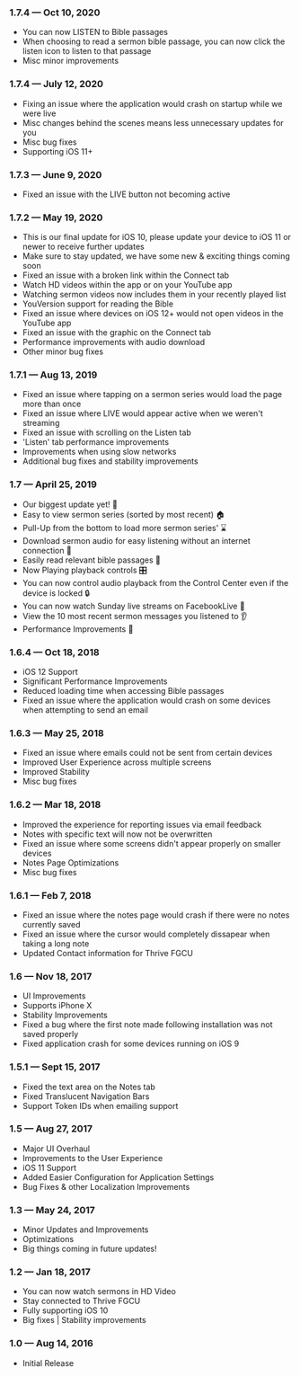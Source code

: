 ### 1.7.4 —  Oct 10, 2020
- You can now LISTEN to Bible passages
- When choosing to read a sermon bible passage, you can now click the listen icon to listen to that passage
- Misc minor improvements

### 1.7.4 —  July 12, 2020
- Fixing an issue where the application would crash on startup while we were live
- Misc changes behind the scenes means less unnecessary updates for you
- Misc bug fixes
- Supporting iOS 11+

### 1.7.3  —  June 9, 2020
- Fixed an issue with the LIVE button not becoming active

### 1.7.2  —  May 19, 2020
- This is our final update for iOS 10, please update your device to iOS 11 or newer to receive further updates
- Make sure to stay updated, we have some new & exciting things coming soon
- Fixed an issue with a broken link within the Connect tab
- Watch HD videos within the app or on your YouTube app
- Watching sermon videos now includes them in your recently played list
- YouVersion support for reading the Bible
- Fixed an issue where devices on iOS 12+ would not open videos in the YouTube app
- Fixed an issue with the graphic on the Connect tab
- Performance improvements with audio download
- Other minor bug fixes

### 1.7.1  —  Aug 13, 2019
- Fixed an issue where tapping on a sermon series would load the page more than once
- Fixed an issue where LIVE would appear active when we weren't streaming
- Fixed an issue with scrolling on the Listen tab
- 'Listen' tab performance improvements
- Improvements when using slow networks
- Additional bug fixes and stability improvements

### 1.7  —  April 25, 2019
- Our biggest update yet! 🎉
- Easy to view sermon series (sorted by most recent) 🏠
- Pull-Up from the bottom to load more sermon series' ⌛
- Download sermon audio for easy listening without an internet connection 📶
- Easily read relevant bible passages 📖
- Now Playing playback controls 🎛️
- You can now control audio playback from the Control Center even if the device is locked 🔒
- You can now watch Sunday live streams on FacebookLive 👀
- View the 10 most recent sermon messages you listened to 👂
- Performance Improvements 💯

### 1.6.4  —  Oct 18, 2018
- iOS 12 Support
- Significant Performance Improvements
- Reduced loading time when accessing Bible passages
- Fixed an issue where the application would crash on some devices when attempting to send an email

### 1.6.3  —  May 25, 2018
- Fixed an issue where emails could not be sent from certain devices
- Improved User Experience across multiple screens
- Improved Stability
- Misc bug fixes

### 1.6.2  —  Mar 18, 2018
- Improved the experience for reporting issues via email feedback
- Notes with specific text will now not be overwritten
- Fixed an issue where some screens didn't appear properly on smaller devices
- Notes Page Optimizations
- Misc bug fixes

### 1.6.1  —  Feb 7, 2018 
- Fixed an issue where the notes page would crash if there were no notes currently saved
- Fixed an issue where the cursor would completely dissapear when taking a long note
- Updated Contact information for Thrive FGCU

### 1.6  —  Nov 18, 2017
- UI Improvements
- Supports iPhone X
- Stability Improvements
- Fixed a bug where the first note made following installation was not saved properly
- Fixed application crash for some devices running on iOS 9

### 1.5.1 — Sept 15, 2017
- Fixed the text area on the Notes tab
- Fixed Translucent Navigation Bars
- Support Token IDs when emailing support

### 1.5  —  Aug 27, 2017
- Major UI Overhaul
- Improvements to the User Experience
- iOS 11 Support
- Added Easier Configuration for Application Settings 
- Bug Fixes & other Localization Improvements

### 1.3  —  May 24, 2017
- Minor Updates and Improvements
- Optimizations
- Big things coming in future updates!

### 1.2  —  Jan 18, 2017
- You can now watch sermons in HD Video
- Stay connected to Thrive FGCU
- Fully supporting iOS 10
- Big fixes | Stability improvements

### 1.0  —  Aug 14, 2016
- Initial Release
